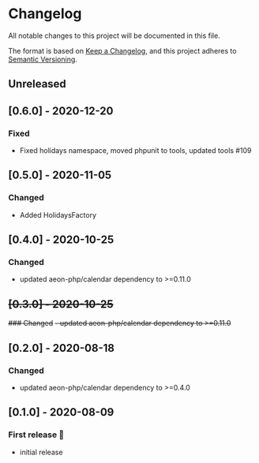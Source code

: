# Changelog

All notable changes to this project will be documented in this file.

The format is based on [Keep a Changelog](https://keepachangelog.com/en/1.0.0/),
and this project adheres to [Semantic Versioning](https://semver.org/spec/v2.0.0.html).

## Unreleased

## [0.6.0] - 2020-12-20
### Fixed 
- Fixed holidays namespace, moved phpunit to tools, updated tools #109

## [0.5.0] - 2020-11-05
### Changed 
- Added HolidaysFactory 

## [0.4.0] - 2020-10-25
### Changed 
- updated aeon-php/calendar dependency to >=0.11.0

## <s>[0.3.0] - 2020-10-25</s>
<s>### Changed</s>
<s>- updated aeon-php/calendar dependency to >=0.11.0</s>

## [0.2.0] - 2020-08-18
### Changed 
- updated aeon-php/calendar dependency to >=0.4.0

## [0.1.0] - 2020-08-09
### First release :tada:
- initial release

